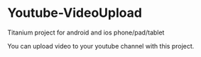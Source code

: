 # Youtube-VideoUpload
Titanium project for android and ios phone/pad/tablet

You can upload video to your youtube channel with this project.
